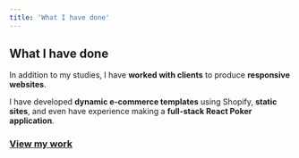 ```yaml
---
title: 'What I have done'
---
```

## What I have done
In addition to my studies, I have **worked with clients** to produce **responsive websites**.

I have developed **dynamic e-commerce templates** using Shopify, **static sites**, and even have experience making a **full-stack React Poker application**.

### [View my work](/projects)